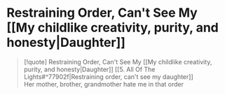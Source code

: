 # Restraining Order, Can't See My [[My childlike creativity, purity, and honesty|Daughter]]

> [!quote] Restraining Order, Can't See My [[My childlike creativity, purity, and honesty|Daughter]]
[[5. All Of The Lights#^77902f|Restraining order, can't see my daughter]]  
Her mother, brother, grandmother hate me in that order
